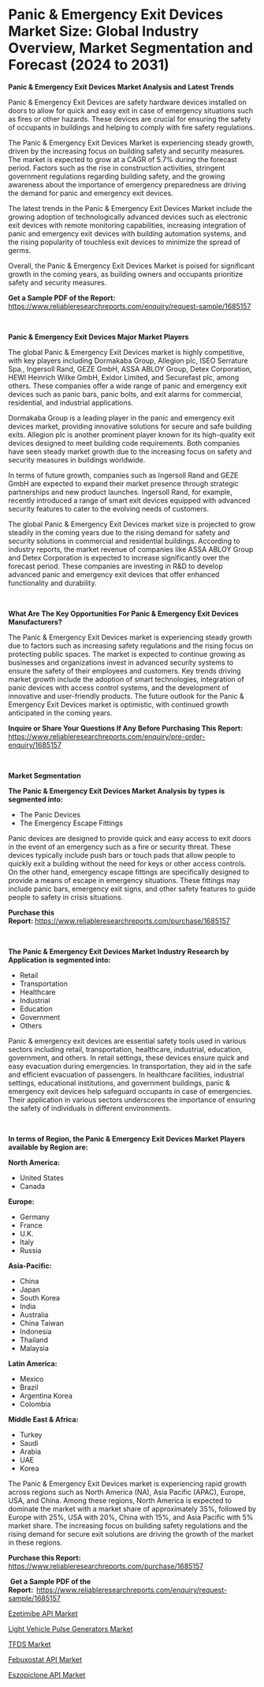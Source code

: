 <p><h1>Panic & Emergency Exit Devices Market Size: Global Industry Overview, Market Segmentation and Forecast (2024 to 2031)</h1></p><p><strong>Panic & Emergency Exit Devices Market Analysis and Latest Trends</strong></p>
<p><p>Panic & Emergency Exit Devices are safety hardware devices installed on doors to allow for quick and easy exit in case of emergency situations such as fires or other hazards. These devices are crucial for ensuring the safety of occupants in buildings and helping to comply with fire safety regulations.</p><p>The Panic & Emergency Exit Devices Market is experiencing steady growth, driven by the increasing focus on building safety and security measures. The market is expected to grow at a CAGR of 5.7% during the forecast period. Factors such as the rise in construction activities, stringent government regulations regarding building safety, and the growing awareness about the importance of emergency preparedness are driving the demand for panic and emergency exit devices.</p><p>The latest trends in the Panic & Emergency Exit Devices Market include the growing adoption of technologically advanced devices such as electronic exit devices with remote monitoring capabilities, increasing integration of panic and emergency exit devices with building automation systems, and the rising popularity of touchless exit devices to minimize the spread of germs.</p><p>Overall, the Panic & Emergency Exit Devices Market is poised for significant growth in the coming years, as building owners and occupants prioritize safety and security measures.</p></p>
<p><strong>Get a Sample PDF of the Report:&nbsp;</strong> <a href="https://www.reliableresearchreports.com/enquiry/request-sample/1685157">https://www.reliableresearchreports.com/enquiry/request-sample/1685157</a></p>
<p>&nbsp;</p>
<p><strong>Panic & Emergency Exit Devices Major Market Players</strong></p>
<p><p>The global Panic & Emergency Exit Devices market is highly competitive, with key players including Dormakaba Group, Allegion plc, ISEO Serrature Spa., Ingersoll Rand, GEZE GmbH, ASSA ABLOY Group, Detex Corporation, HEWI Heinrich Wilke GmbH, Exidor Limited, and Securefast plc, among others. These companies offer a wide range of panic and emergency exit devices such as panic bars, panic bolts, and exit alarms for commercial, residential, and industrial applications.</p><p>Dormakaba Group is a leading player in the panic and emergency exit devices market, providing innovative solutions for secure and safe building exits. Allegion plc is another prominent player known for its high-quality exit devices designed to meet building code requirements. Both companies have seen steady market growth due to the increasing focus on safety and security measures in buildings worldwide.</p><p>In terms of future growth, companies such as Ingersoll Rand and GEZE GmbH are expected to expand their market presence through strategic partnerships and new product launches. Ingersoll Rand, for example, recently introduced a range of smart exit devices equipped with advanced security features to cater to the evolving needs of customers.</p><p>The global Panic & Emergency Exit Devices market size is projected to grow steadily in the coming years due to the rising demand for safety and security solutions in commercial and residential buildings. According to industry reports, the market revenue of companies like ASSA ABLOY Group and Detex Corporation is expected to increase significantly over the forecast period. These companies are investing in R&D to develop advanced panic and emergency exit devices that offer enhanced functionality and durability.</p></p>
<p>&nbsp;</p>
<p><strong>What Are The Key Opportunities For Panic & Emergency Exit Devices Manufacturers?</strong></p>
<p><p>The Panic & Emergency Exit Devices market is experiencing steady growth due to factors such as increasing safety regulations and the rising focus on protecting public spaces. The market is expected to continue growing as businesses and organizations invest in advanced security systems to ensure the safety of their employees and customers. Key trends driving market growth include the adoption of smart technologies, integration of panic devices with access control systems, and the development of innovative and user-friendly products. The future outlook for the Panic & Emergency Exit Devices market is optimistic, with continued growth anticipated in the coming years.</p></p>
<p><strong>Inquire or Share Your Questions If Any Before Purchasing This Report:</strong> <a href="https://www.reliableresearchreports.com/enquiry/pre-order-enquiry/1685157">https://www.reliableresearchreports.com/enquiry/pre-order-enquiry/1685157</a></p>
<p>&nbsp;</p>
<p><strong>Market Segmentation</strong></p>
<p><strong>The Panic & Emergency Exit Devices Market Analysis by types is segmented into:</strong></p>
<p><ul><li>The Panic Devices</li><li>The Emergency Escape Fittings</li></ul></p>
<p><p>Panic devices are designed to provide quick and easy access to exit doors in the event of an emergency such as a fire or security threat. These devices typically include push bars or touch pads that allow people to quickly exit a building without the need for keys or other access controls. On the other hand, emergency escape fittings are specifically designed to provide a means of escape in emergency situations. These fittings may include panic bars, emergency exit signs, and other safety features to guide people to safety in crisis situations.</p></p>
<p><strong>Purchase this Report:&nbsp;</strong><a href="https://www.reliableresearchreports.com/purchase/1685157">https://www.reliableresearchreports.com/purchase/1685157</a></p>
<p>&nbsp;</p>
<p><strong>The Panic & Emergency Exit Devices Market Industry Research by Application is segmented into:</strong></p>
<p><ul><li>Retail</li><li>Transportation</li><li>Healthcare</li><li>Industrial</li><li>Education</li><li>Government</li><li>Others</li></ul></p>
<p><p>Panic & emergency exit devices are essential safety tools used in various sectors including retail, transportation, healthcare, industrial, education, government, and others. In retail settings, these devices ensure quick and easy evacuation during emergencies. In transportation, they aid in the safe and efficient evacuation of passengers. In healthcare facilities, industrial settings, educational institutions, and government buildings, panic & emergency exit devices help safeguard occupants in case of emergencies. Their application in various sectors underscores the importance of ensuring the safety of individuals in different environments.</p></p>
<p>&nbsp;</p>
<p><strong>In terms of Region, the Panic & Emergency Exit Devices Market Players available by Region are:</strong></p>
<p>
    <p> <strong> North America: </strong>
        <ul>
            <li>United States</li>
            <li>Canada</li>
        </ul>
        </p> 
    <p> <strong> Europe: </strong>
        <ul>
            <li>Germany</li>
            <li>France</li>
            <li>U.K.</li>
            <li>Italy</li>
            <li>Russia</li>
        </ul>
        </p> 
    <p> <strong> Asia-Pacific: </strong>
        <ul>
            <li>China</li>
            <li>Japan</li>
            <li>South Korea</li>
            <li>India</li>
            <li>Australia</li>
            <li>China Taiwan</li>
            <li>Indonesia</li>
            <li>Thailand</li>
            <li>Malaysia</li>
        </ul>
        </p> 
    <p> <strong> Latin America: </strong>
        <ul>
            <li>Mexico</li>
            <li>Brazil</li>
            <li>Argentina Korea</li>
            <li>Colombia</li>
        </ul>
        </p> 
    <p> <strong> Middle East & Africa: </strong>
        <ul>
            <li>Turkey</li>
            <li>Saudi</li>
            <li>Arabia</li>
            <li>UAE</li>
            <li>Korea</li>
        </ul>
    </p>
    </p>
<p><p>The Panic & Emergency Exit Devices market is experiencing rapid growth across regions such as North America (NA), Asia Pacific (APAC), Europe, USA, and China. Among these regions, North America is expected to dominate the market with a market share of approximately 35%, followed by Europe with 25%, USA with 20%, China with 15%, and Asia Pacific with 5% market share. The increasing focus on building safety regulations and the rising demand for secure exit solutions are driving the growth of the market in these regions.</p></p>
<p><strong>Purchase this Report: </strong><a href="https://www.reliableresearchreports.com/purchase/1685157">https://www.reliableresearchreports.com/purchase/1685157</a></p>
<p>&nbsp;<strong>Get a Sample PDF of the Report:&nbsp;&nbsp;</strong><a href="https://www.reliableresearchreports.com/enquiry/request-sample/1685157">https://www.reliableresearchreports.com/enquiry/request-sample/1685157</a></p>
<p><strong></strong></p>
<p><p><a href="https://github.com/sougarounis/Market-Research-Report-List-2/blob/main/ezetimibe-api-market.md">Ezetimibe API Market</a></p><p><a href="https://issuu.com/reportprime-2/docs/light-vehicle-pulse-generators-market-size-2030.pp">Light Vehicle Pulse Generators Market</a></p><p><a href="https://issuu.com/reportprime-2/docs/tfds-market-size-2030.pptx">TFDS Market</a></p><p><a href="https://github.com/jj19131/Market-Research-Report-List-1/blob/main/febuxostat-api-market.md">Febuxostat API Market</a></p><p><a href="https://github.com/marloy8/Market-Research-Report-List-3/blob/main/eszopiclone-api-market.md">Eszopiclone API Market</a></p></p>